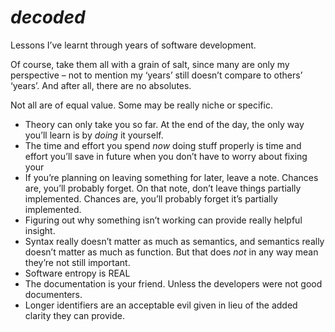 # *decoded*
<!-- #QUARK live!
  EXPORT: dev/decoded
  STYLE: dev tech
  DUALITY: dark
  INDEX: dev
  DATE: 24 4
-->

<!-- #QUARK synopsis? -->
Lessons I’ve learnt through years of software development.

Of course, take them all with a grain of salt, since many are only my perspective – not to mention my ‘years’ still doesn’t compare to others’ ‘years’. And after all, there are no absolutes.

Not all are of equal value. Some may be really niche or specific.
<!-- #QUARK synopsis. -->

<div style="margin-bottom: 2em">

- Theory can only take you so far. At the end of the day, the only way you’ll learn is by *doing* it yourself.
- The time and effort you spend *now* doing stuff properly is time and effort you’ll save in future when you don’t have to worry about fixing your
- If you’re planning on leaving something for later, leave a note. Chances are, you’ll probably forget. On that note, don’t leave things partially implemented. Chances are, you’ll probably forget it’s partially implemented.
- Figuring out why something isn’t working can provide really helpful insight.
- Syntax really doesn’t matter as much as semantics, and semantics really doesn’t matter as much as function. But that does *not* in any way mean they’re not still important.
- Software entropy is REAL
- The documentation is your friend. Unless the developers were not good documenters.
- Longer identifiers are an acceptable evil given in lieu of the added clarity they can provide.

</div>
